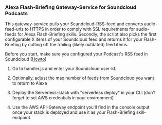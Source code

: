 ### Alexa Flash-Briefing Gateway-Service for Soundcloud Podcasts
This gateway-service pulls your Soundcloud-RSS-feed and converts audio-feed-urls to HTTPS in order
to comply with SSL requirements for audio-feeds for Alexa Flash-Briefing skills. Secondly, the script
also picks the first configurable X items of your Soundcloud feed and returns it for your Flash-Briefing by
cutting off the trailing (likely outdated) feed items.

Before you start, make sure you configured your Podcast's RSS feed in Soundcloud ([Howto](https://help.soundcloud.com/hc/en-us/articles/115003570048-Setting-up-your-podcast-s-RSS-feed))

1. Go to handler.js and enter your Soundcloud user-id.

2. Optionally, adjust the max number of feeds from Soundcloud you want to return to Alexa

3. Deploy the Serverless-stack with "serverless deploy" in your CLI (don't forget to set AWS credentials in your environment)

4. Use the AWS API-Gateway endpoint you'll find in the console output once your stack is deployed and use it as your Flash-Briefing skill-endpoint.
